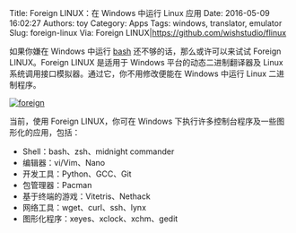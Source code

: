 Title: Foreign LINUX：在 Windows 中运行 Linux 应用
Date: 2016-05-09 16:02:27
Authors: toy
Category: Apps
Tags: windows, translator, emulator
Slug: foreign-linux
Via: Foreign LINUX|https://github.com/wishstudio/flinux

如果你嫌在 Windows 中运行 [bash][b] 还不够的话，那么或许可以来试试 Foreign LINUX。Foreign LINUX 是适用于 Windows 平台的动态二进制翻译器及 Linux
系统调用接口模拟器。通过它，你不用修改便能在 Windows 中运行 Linux 二进制程序。

<!-- PELICAN_END_SUMMARY -->

[![foreign]({filename}/images/foreign.thumb.png)]({filename}/images/foreign.png)

当前，使用 Foreign LINUX，你可在 Windows 下执行许多控制台程序及一些图形化的应用，包括：

+ Shell：bash、zsh、midnight commander
+ 编辑器：vi/Vim、Nano
+ 开发工具：Python、GCC、Git
+ 包管理器：Pacman
+ 基于终端的游戏：Vitetris、Nethack
+ 网络工具：wget、curl、ssh、lynx
+ 图形化程序：xeyes、xclock、xchm、gedit

[b]: https://linuxtoy.org/archives/bash-and-linux-command-tools-heading-to-win10.html
